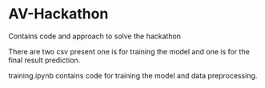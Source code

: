 # AV-Hackathon
Contains code and approach to solve the hackathon

There are two csv present one is for training the model and one is for the final result prediction.

training.ipynb contains code for training the model and data preprocessing.

